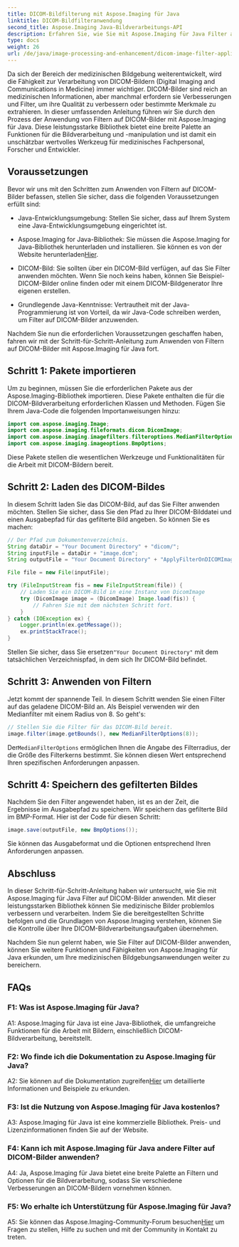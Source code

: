 ```yaml
---
title: DICOM-Bildfilterung mit Aspose.Imaging für Java
linktitle: DICOM-Bildfilteranwendung
second_title: Aspose.Imaging Java-Bildverarbeitungs-API
description: Erfahren Sie, wie Sie mit Aspose.Imaging für Java Filter auf DICOM-Bilder anwenden. Verbessern Sie die medizinische Bildgebung ganz einfach.
type: docs
weight: 26
url: /de/java/image-processing-and-enhancement/dicom-image-filter-application/
---
```

Da sich der Bereich der medizinischen Bildgebung weiterentwickelt, wird die Fähigkeit zur Verarbeitung von DICOM-Bildern (Digital Imaging and Communications in Medicine) immer wichtiger. DICOM-Bilder sind reich an medizinischen Informationen, aber manchmal erfordern sie Verbesserungen und Filter, um ihre Qualität zu verbessern oder bestimmte Merkmale zu extrahieren. In dieser umfassenden Anleitung führen wir Sie durch den Prozess der Anwendung von Filtern auf DICOM-Bilder mit Aspose.Imaging für Java. Diese leistungsstarke Bibliothek bietet eine breite Palette an Funktionen für die Bildverarbeitung und -manipulation und ist damit ein unschätzbar wertvolles Werkzeug für medizinisches Fachpersonal, Forscher und Entwickler.

## Voraussetzungen

Bevor wir uns mit den Schritten zum Anwenden von Filtern auf DICOM-Bilder befassen, stellen Sie sicher, dass die folgenden Voraussetzungen erfüllt sind:

- Java-Entwicklungsumgebung: Stellen Sie sicher, dass auf Ihrem System eine Java-Entwicklungsumgebung eingerichtet ist.

-  Aspose.Imaging for Java-Bibliothek: Sie müssen die Aspose.Imaging for Java-Bibliothek herunterladen und installieren. Sie können es von der Website herunterladen[Hier](https://releases.aspose.com/imaging/java/).

- DICOM-Bild: Sie sollten über ein DICOM-Bild verfügen, auf das Sie Filter anwenden möchten. Wenn Sie noch keins haben, können Sie Beispiel-DICOM-Bilder online finden oder mit einem DICOM-Bildgenerator Ihre eigenen erstellen.

- Grundlegende Java-Kenntnisse: Vertrautheit mit der Java-Programmierung ist von Vorteil, da wir Java-Code schreiben werden, um Filter auf DICOM-Bilder anzuwenden.

Nachdem Sie nun die erforderlichen Voraussetzungen geschaffen haben, fahren wir mit der Schritt-für-Schritt-Anleitung zum Anwenden von Filtern auf DICOM-Bilder mit Aspose.Imaging für Java fort.

## Schritt 1: Pakete importieren

Um zu beginnen, müssen Sie die erforderlichen Pakete aus der Aspose.Imaging-Bibliothek importieren. Diese Pakete enthalten die für die DICOM-Bildverarbeitung erforderlichen Klassen und Methoden. Fügen Sie Ihrem Java-Code die folgenden Importanweisungen hinzu:

```java
import com.aspose.imaging.Image;
import com.aspose.imaging.fileformats.dicom.DicomImage;
import com.aspose.imaging.imagefilters.filteroptions.MedianFilterOptions;
import com.aspose.imaging.imageoptions.BmpOptions;
```

Diese Pakete stellen die wesentlichen Werkzeuge und Funktionalitäten für die Arbeit mit DICOM-Bildern bereit.

## Schritt 2: Laden des DICOM-Bildes

In diesem Schritt laden Sie das DICOM-Bild, auf das Sie Filter anwenden möchten. Stellen Sie sicher, dass Sie den Pfad zu Ihrer DICOM-Bilddatei und einen Ausgabepfad für das gefilterte Bild angeben. So können Sie es machen:

```java
// Der Pfad zum Dokumentenverzeichnis.
String dataDir = "Your Document Directory" + "dicom/";
String inputFile = dataDir + "image.dcm";
String outputFile = "Your Document Directory" + "ApplyFilterOnDICOMImage_out.bmp";

File file = new File(inputFile);

try (FileInputStream fis = new FileInputStream(file)) {
    // Laden Sie ein DICOM-Bild in eine Instanz von DicomImage
    try (DicomImage image = (DicomImage) Image.load(fis)) {
        // Fahren Sie mit dem nächsten Schritt fort.
    }
} catch (IOException ex) {
    Logger.println(ex.getMessage());
    ex.printStackTrace();
}
```

 Stellen Sie sicher, dass Sie ersetzen`"Your Document Directory"` mit dem tatsächlichen Verzeichnispfad, in dem sich Ihr DICOM-Bild befindet.

## Schritt 3: Anwenden von Filtern

Jetzt kommt der spannende Teil. In diesem Schritt wenden Sie einen Filter auf das geladene DICOM-Bild an. Als Beispiel verwenden wir den Medianfilter mit einem Radius von 8. So geht's:

```java
// Stellen Sie die Filter für das DICOM-Bild bereit.
image.filter(image.getBounds(), new MedianFilterOptions(8));
```

 Der`MedianFilterOptions` ermöglichen Ihnen die Angabe des Filterradius, der die Größe des Filterkerns bestimmt. Sie können diesen Wert entsprechend Ihren spezifischen Anforderungen anpassen.

## Schritt 4: Speichern des gefilterten Bildes

Nachdem Sie den Filter angewendet haben, ist es an der Zeit, die Ergebnisse im Ausgabepfad zu speichern. Wir speichern das gefilterte Bild im BMP-Format. Hier ist der Code für diesen Schritt:

```java
image.save(outputFile, new BmpOptions());
```

Sie können das Ausgabeformat und die Optionen entsprechend Ihren Anforderungen anpassen.

## Abschluss

In dieser Schritt-für-Schritt-Anleitung haben wir untersucht, wie Sie mit Aspose.Imaging für Java Filter auf DICOM-Bilder anwenden. Mit dieser leistungsstarken Bibliothek können Sie medizinische Bilder problemlos verbessern und verarbeiten. Indem Sie die bereitgestellten Schritte befolgen und die Grundlagen von Aspose.Imaging verstehen, können Sie die Kontrolle über Ihre DICOM-Bildverarbeitungsaufgaben übernehmen.

Nachdem Sie nun gelernt haben, wie Sie Filter auf DICOM-Bilder anwenden, können Sie weitere Funktionen und Fähigkeiten von Aspose.Imaging für Java erkunden, um Ihre medizinischen Bildgebungsanwendungen weiter zu bereichern.

## FAQs

### F1: Was ist Aspose.Imaging für Java?

A1: Aspose.Imaging für Java ist eine Java-Bibliothek, die umfangreiche Funktionen für die Arbeit mit Bildern, einschließlich DICOM-Bildverarbeitung, bereitstellt.

### F2: Wo finde ich die Dokumentation zu Aspose.Imaging für Java?

 A2: Sie können auf die Dokumentation zugreifen[Hier](https://reference.aspose.com/imaging/java/) um detaillierte Informationen und Beispiele zu erkunden.

### F3: Ist die Nutzung von Aspose.Imaging für Java kostenlos?

A3: Aspose.Imaging für Java ist eine kommerzielle Bibliothek. Preis- und Lizenzinformationen finden Sie auf der Website.

### F4: Kann ich mit Aspose.Imaging für Java andere Filter auf DICOM-Bilder anwenden?

A4: Ja, Aspose.Imaging für Java bietet eine breite Palette an Filtern und Optionen für die Bildverarbeitung, sodass Sie verschiedene Verbesserungen an DICOM-Bildern vornehmen können.

### F5: Wo erhalte ich Unterstützung für Aspose.Imaging für Java?

 A5: Sie können das Aspose.Imaging-Community-Forum besuchen[Hier](https://forum.aspose.com/) um Fragen zu stellen, Hilfe zu suchen und mit der Community in Kontakt zu treten.